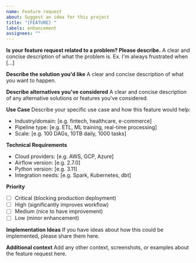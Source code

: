 ```yaml
---
name: Feature request
about: Suggest an idea for this project
title: "[FEATURE] "
labels: enhancement
assignees: ""
---
```


**Is your feature request related to a problem? Please describe.**
A clear and concise description of what the problem is. Ex. I'm always frustrated when [...]

**Describe the solution you'd like**
A clear and concise description of what you want to happen.

**Describe alternatives you've considered**
A clear and concise description of any alternative solutions or features you've considered.

**Use Case**
Describe your specific use case and how this feature would help:

- Industry/domain: [e.g. fintech, healthcare, e-commerce]
- Pipeline type: [e.g. ETL, ML training, real-time processing]
- Scale: [e.g. 100 DAGs, 10TB daily, 1000 tasks]

**Technical Requirements**

- Cloud providers: [e.g. AWS, GCP, Azure]
- Airflow version: [e.g. 2.7.0]
- Python version: [e.g. 3.11]
- Integration needs: [e.g. Spark, Kubernetes, dbt]

**Priority**

- [ ] Critical (blocking production deployment)
- [ ] High (significantly improves workflow)
- [ ] Medium (nice to have improvement)
- [ ] Low (minor enhancement)

**Implementation Ideas**
If you have ideas about how this could be implemented, please share them here.

**Additional context**
Add any other context, screenshots, or examples about the feature request here.
